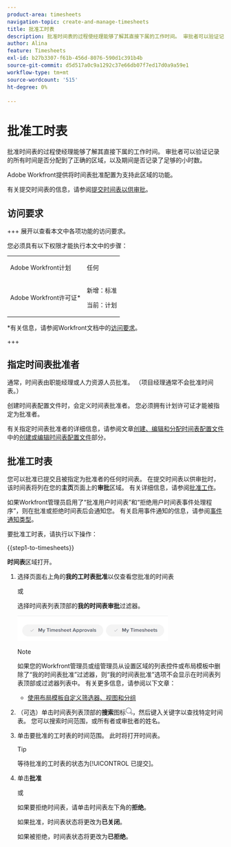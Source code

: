 ```yaml
---
product-area: timesheets
navigation-topic: create-and-manage-timesheets
title: 批准工时表
description: 批准时间表的过程使经理能够了解其直接下属的工作时间。 审批者可以验证记录的所有时间是否分配到了正确的区域，以及期间是否记录了足够的小时数。
author: Alina
feature: Timesheets
exl-id: b27b3307-f61b-456d-8076-590d1c391b4b
source-git-commit: d5d517a0c9a1292c37e66db07f7ed17d0a9a59e1
workflow-type: tm+mt
source-wordcount: '515'
ht-degree: 0%

---
```


# 批准工时表

<!--Audited: 8/2024-->

批准时间表的过程使经理能够了解其直接下属的工作时间。 审批者可以验证记录的所有时间是否分配到了正确的区域，以及期间是否记录了足够的小时数。

Adobe Workfront提供将时间表批准配置为支持此区域的功能。

有关提交时间表的信息，请参阅[提交时间表以供审批](../../timesheets/create-and-manage-timesheets/submit-timesheet-for-approval.md)。

## 访问要求

+++ 展开以查看本文中各项功能的访问要求。

您必须具有以下权限才能执行本文中的步骤：

<table style="table-layout:auto"> 
 <col> 
 </col> 
 <col> 
 </col> 
 <tbody> 
  <tr> 
   <td role="rowheader"><p>Adobe Workfront计划</p></td> 
   <td> <p>任何</p> </td> 
  </tr> 
  <tr> 
   <td role="rowheader"><p>Adobe Workfront许可证*</p></td> 
   <td> <p>新增：标准</p>
   <p>当前：计划 </p> </td> 
  </tr> 
 </tbody> 
</table>

*有关信息，请参阅Workfront文档中的[访问要求](/help/quicksilver/administration-and-setup/add-users/access-levels-and-object-permissions/access-level-requirements-in-documentation.md)。

+++

## 指定时间表批准者

通常，时间表由职能经理或人力资源人员批准。 （项目经理通常不会批准时间表。）

创建时间表配置文件时，会定义时间表批准者。 您必须拥有计划许可证才能被指定为批准者。

有关指定时间表批准者的详细信息，请参阅文章[创建、编辑和分配时间表配置文件](../../timesheets/create-and-manage-timesheets/create-timesheet-profiles.md)中的[创建或编辑时间表配置文件](../../timesheets/create-and-manage-timesheets/create-timesheet-profiles.md#create)部分。

## 批准工时表

您可以批准已提交且被指定为批准者的任何时间表。 在提交时间表以供审批时，该时间表将列在您的&#x200B;**主页**&#x200B;页面上的&#x200B;**审批**&#x200B;区域。 有关详细信息，请参阅[批准工作](../../review-and-approve-work/manage-approvals/approving-work.md)。

如果Workfront管理员启用了“批准用户时间表”和“拒绝用户时间表事件处理程序”，则在批准或拒绝时间表后会通知您。 有关启用事件通知的信息，请参阅[事件通知类型](../../administration-and-setup/manage-workfront/emails/event-notifications-available-in-wf.md)。

要批准工时表，请执行以下操作：

{{step1-to-timesheets}}

**时间表**&#x200B;区域打开。

1. 选择页面右上角的&#x200B;**我的工时表批准**&#x200B;以仅查看您批准的时间表

   或

   选择时间表列表顶部的&#x200B;**我的时间表审批**&#x200B;过滤器。

   ![](assets/my-timesheet-approvals-my-timesheets-pills-on-timesheets-list-nwe-350x58.png)

   >[!NOTE]
   >
   >如果您的Workfront管理员或组管理员从设置区域的列表控件或布局模板中删除了“我的时间表批准”过滤器，则“我的时间表批准”选项不会显示在时间表列表顶部或过滤器列表中。 有关更多信息，请参阅以下文章：
   >
   >   
   >   
   >   * [使用布局模板自定义筛选器、视图和分组](../../administration-and-setup/customize-workfront/use-layout-templates/customize-fvg-list-controls-layout-template.md)
   >   
   >

1. （可选）单击时间表列表顶部的&#x200B;**搜索**&#x200B;图标![](assets/search-icon.png)，然后键入关键字以查找特定时间表。 您可以搜索时间范围，或所有者或审批者的姓名。
1. 单击要批准的工时表的时间范围。 此时将打开时间表。

   >[!TIP]
   >
   >等待批准的工时表的状态为[!UICONTROL 已提交]。


1. 单击&#x200B;**批准**

   或

   如果要拒绝时间表，请单击时间表左下角的&#x200B;**拒绝**。

   如果批准，时间表状态将更改为&#x200B;**已关闭**。

   如果被拒绝，时间表状态将更改为&#x200B;**已拒绝**。
